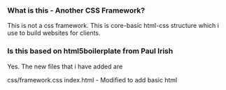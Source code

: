 ### What is this - Another CSS Framework?

This is not a css framework. This is core-basic html-css structure which i use to build websites for clients.

### Is this based on html5boilerplate from Paul Irish

Yes. The new files that i have added are

css/framework.css
index.html - Modified to add basic html